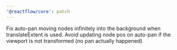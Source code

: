 ```yaml
---
'@reactflow/core': patch
---
```


Fix auto-pan moving nodes infinitely into the background when translateExtent is used. 
Avoid updating node pos on auto-pan if the viewport is not transformed (no pan actually happened)

